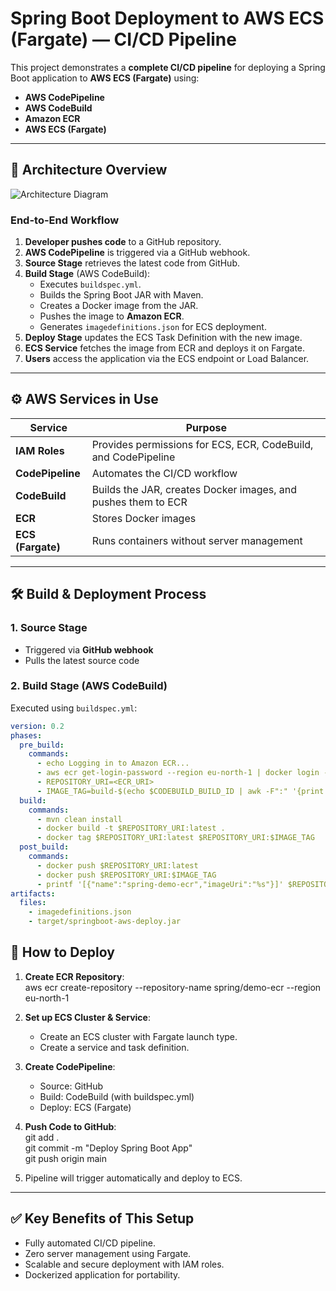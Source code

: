 # Spring Boot Deployment to AWS ECS (Fargate) — CI/CD Pipeline

This project demonstrates a **complete CI/CD pipeline** for deploying a Spring Boot application to **AWS ECS (Fargate)** using:

- **AWS CodePipeline**
- **AWS CodeBuild**
- **Amazon ECR**
- **AWS ECS (Fargate)**

---

## 📌 Architecture Overview

![Architecture Diagram]() <!-- Replace with your actual diagram path -->

### End-to-End Workflow
1. **Developer pushes code** to a GitHub repository.
2. **AWS CodePipeline** is triggered via a GitHub webhook.
3. **Source Stage** retrieves the latest code from GitHub.
4. **Build Stage** (AWS CodeBuild):
   - Executes `buildspec.yml`.
   - Builds the Spring Boot JAR with Maven.
   - Creates a Docker image from the JAR.
   - Pushes the image to **Amazon ECR**.
   - Generates `imagedefinitions.json` for ECS deployment.
5. **Deploy Stage** updates the ECS Task Definition with the new image.
6. **ECS Service** fetches the image from ECR and deploys it on Fargate.
7. **Users** access the application via the ECS endpoint or Load Balancer.

---

## ⚙️ AWS Services in Use

| Service          | Purpose |
|------------------|---------|
| **IAM Roles**    | Provides permissions for ECS, ECR, CodeBuild, and CodePipeline |
| **CodePipeline** | Automates the CI/CD workflow |
| **CodeBuild**    | Builds the JAR, creates Docker images, and pushes them to ECR |
| **ECR**          | Stores Docker images |
| **ECS (Fargate)**| Runs containers without server management |

---

## 🛠 Build & Deployment Process

### 1. Source Stage
- Triggered via **GitHub webhook**
- Pulls the latest source code

### 2. Build Stage (AWS CodeBuild)
Executed using `buildspec.yml`:

```yaml
version: 0.2
phases:
  pre_build:
    commands:
      - echo Logging in to Amazon ECR...
      - aws ecr get-login-password --region eu-north-1 | docker login --username AWS --password-stdin <ECR_URI>
      - REPOSITORY_URI=<ECR_URI>
      - IMAGE_TAG=build-$(echo $CODEBUILD_BUILD_ID | awk -F":" '{print $2}')
  build:
    commands:
      - mvn clean install
      - docker build -t $REPOSITORY_URI:latest .
      - docker tag $REPOSITORY_URI:latest $REPOSITORY_URI:$IMAGE_TAG
  post_build:
    commands:
      - docker push $REPOSITORY_URI:latest
      - docker push $REPOSITORY_URI:$IMAGE_TAG
      - printf '[{"name":"spring-demo-ecr","imageUri":"%s"}]' $REPOSITORY_URI:$IMAGE_TAG > imagedefinitions.json
artifacts:
  files:
    - imagedefinitions.json
    - target/springboot-aws-deploy.jar
```


## 🚀 How to Deploy

1. **Create ECR Repository**:  
   aws ecr create-repository --repository-name spring/demo-ecr --region eu-north-1

2. **Set up ECS Cluster & Service**:  
   - Create an ECS cluster with Fargate launch type.  
   - Create a service and task definition.

3. **Create CodePipeline**:  
   - Source: GitHub  
   - Build: CodeBuild (with buildspec.yml)  
   - Deploy: ECS (Fargate)

4. **Push Code to GitHub**:  
   git add .  
   git commit -m "Deploy Spring Boot App"  
   git push origin main  

5. Pipeline will trigger automatically and deploy to ECS.

---

## ✅ Key Benefits of This Setup

- Fully automated CI/CD pipeline.  
- Zero server management using Fargate.  
- Scalable and secure deployment with IAM roles.  
- Dockerized application for portability.
